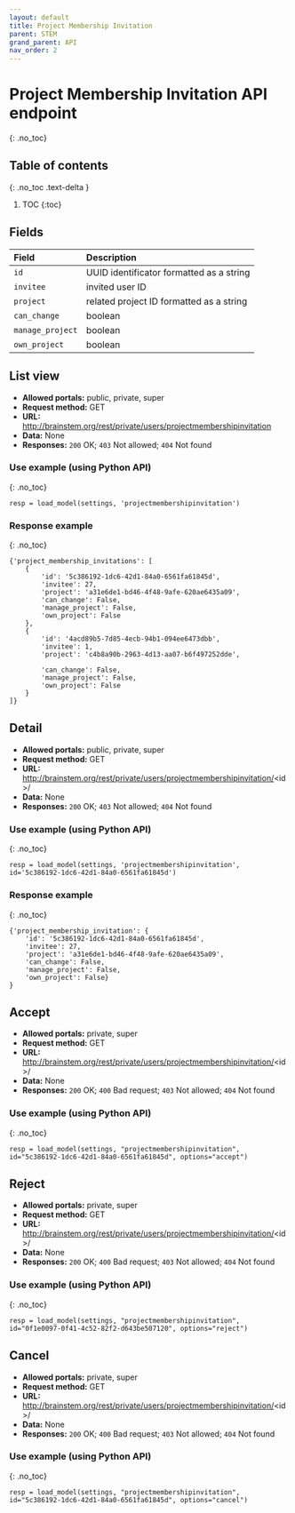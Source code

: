 ```yaml
---
layout: default
title: Project Membership Invitation
parent: STEM
grand_parent: API
nav_order: 2
---
```


# Project Membership Invitation API endpoint
{: .no_toc}

## Table of contents
{: .no_toc .text-delta }

1. TOC
{:toc}

## Fields

| Field        | Description  |
|:-------------|:-------------|
| `id` | UUID identificator formatted as a string |
| `invitee` | invited user ID |
| `project` | related project ID formatted as a string |
| `can_change` | boolean |
| `manage_project` | boolean |
| `own_project` | boolean |



## List view
- **Allowed portals:** public, private, super
- **Request method:** GET
- **URL:** http://brainstem.org/rest/private/users/projectmembershipinvitation
- **Data:** None
- **Responses:** `200` OK; `403` Not allowed; `404` Not found

### Use example (using Python API)
{: .no_toc}

```
resp = load_model(settings, 'projectmembershipinvitation')
```

### Response example
{: .no_toc}

```
{'project_membership_invitations': [
    {
        'id': '5c386192-1dc6-42d1-84a0-6561fa61845d',
        'invitee': 27,
        'project': 'a31e6de1-bd46-4f48-9afe-620ae6435a09',
        'can_change': False,
        'manage_project': False,
        'own_project': False
    },
    {
        'id': '4acd89b5-7d85-4ecb-94b1-094ee6473dbb',
        'invitee': 1,
        'project': 'c4b8a90b-2963-4d13-aa07-b6f497252dde',

        'can_change': False,
        'manage_project': False,
        'own_project': False
    }
]}
```


## Detail
- **Allowed portals:** public, private, super
- **Request method:** GET
- **URL:** http://brainstem.org/rest/private/users/projectmembershipinvitation/<id\>/
- **Data:** None
- **Responses:** `200` OK; `403` Not allowed; `404` Not found

### Use example (using Python API)
{: .no_toc}

```
resp = load_model(settings, 'projectmembershipinvitation', id='5c386192-1dc6-42d1-84a0-6561fa61845d')
```

### Response example
{: .no_toc}

```
{'project_membership_invitation': {
    'id': '5c386192-1dc6-42d1-84a0-6561fa61845d',
    'invitee': 27,
    'project': 'a31e6de1-bd46-4f48-9afe-620ae6435a09',
    'can_change': False,
    'manage_project': False,
    'own_project': False}
}
```


## Accept
- **Allowed portals:** private, super
- **Request method:** GET
- **URL:** http://brainstem.org/rest/private/users/projectmembershipinvitation/<id\>/
- **Data:** None
- **Responses:** `200` OK; `400` Bad request; `403` Not allowed; `404` Not found

### Use example (using Python API)
{: .no_toc}

```
resp = load_model(settings, "projectmembershipinvitation", id="5c386192-1dc6-42d1-84a0-6561fa61845d", options="accept")
```



## Reject
- **Allowed portals:** private, super
- **Request method:** GET
- **URL:** http://brainstem.org/rest/private/users/projectmembershipinvitation/<id\>/
- **Data:** None
- **Responses:** `200` OK; `400` Bad request; `403` Not allowed; `404` Not found

### Use example (using Python API)
{: .no_toc}

```
resp = load_model(settings, "projectmembershipinvitation", id="0f1e0097-0f41-4c52-82f2-d643be507120", options="reject")
```


## Cancel
- **Allowed portals:** private, super
- **Request method:** GET
- **URL:** http://brainstem.org/rest/private/users/projectmembershipinvitation/<id\>/
- **Data:** None
- **Responses:** `200` OK; `400` Bad request; `403` Not allowed; `404` Not found

### Use example (using Python API)
{: .no_toc}

```
resp = load_model(settings, "projectmembershipinvitation", id="5c386192-1dc6-42d1-84a0-6561fa61845d", options="cancel")
```
